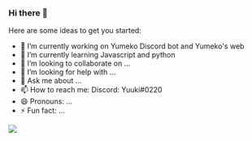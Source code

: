 ### Hi there 👋

Here are some ideas to get you started:

- 🔭 I’m currently working on Yumeko Discord bot and Yumeko's web
- 🌱 I’m currently learning Javascript and python
- 👯 I’m looking to collaborate on ...
- 🤔 I’m looking for help with ...
- 💬 Ask me about ...
- 📫 How to reach me: Discord: Yuuki#0220
- 😄 Pronouns: ...
- ⚡ Fun fact: ...

<img src = "https://github-readme-stats.vercel.app/api?username=rene-roid&&show_icons=true&title_color=ffffff&icon_color=bb2acf&text_color=daf7dc&bg_color=151515">

